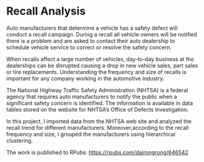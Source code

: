 # Recall Analysis

Auto manufacturers that determine a vehicle has a safety defect will conduct a recall campaign. During a recall all vehicle owners will be notified there is a problem and are asked to contact their auto dealership to schedule vehicle service to correct or resolve the safety concern.

When recalls affect a large number of vehicles, day-to-day business at the dealerships can be disrupted causing a drop in new vehicle sales, part sales or tire replacements. Understanding the frequency and size of recalls is important for any company working in the automotive industry.

The National Highway Traffic Safety Administration (NHTSA) is a federal agency that requires auto manufacturers to notify the public when a significant safety concern is identified. The information is available in data tables stored on the website for NHTSA’s Office of Defects Investigation.

In this project, I imported data from the NHTSA web site and analyzed the recall trend for different manufacturers. Moreover,according to the recall frequency and size, I grouped the manufacturers using hierarchical clustering.

The work is published to RPubs: https://rpubs.com/dairongrong/646542
